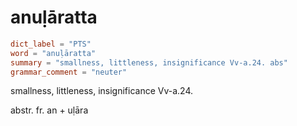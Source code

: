 # anuḷāratta

``` toml
dict_label = "PTS"
word = "anuḷāratta"
summary = "smallness, littleness, insignificance Vv-a.24. abs"
grammar_comment = "neuter"
```

smallness, littleness, insignificance Vv\-a.24.

abstr. fr. an \+ uḷāra

